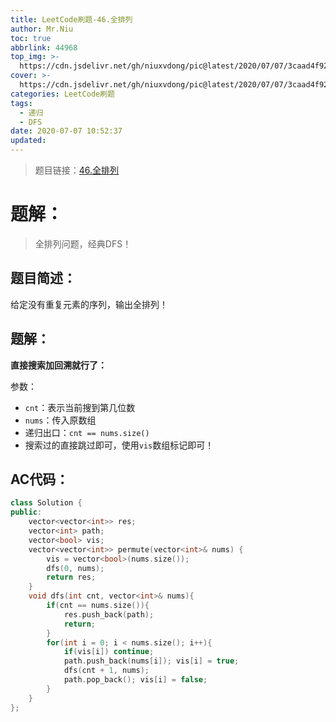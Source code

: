 ```yaml
---
title: LeetCode刷题-46.全排列
author: Mr.Niu
toc: true
abbrlink: 44968
top_img: >-
  https://cdn.jsdelivr.net/gh/niuxvdong/pic@latest/2020/07/07/3caad4f9267a3ea550483630243e5b72.png
cover: >-
  https://cdn.jsdelivr.net/gh/niuxvdong/pic@latest/2020/07/07/3caad4f9267a3ea550483630243e5b72.png
categories: LeetCode刷题
tags:
  - 递归
  - DFS
date: 2020-07-07 10:52:37
updated:
---
```




















> 题目链接：[46.全排列](https://leetcode-cn.com/problems/permutations/)



# 题解：



> 全排列问题，经典DFS！



## 题目简述：

给定没有重复元素的序列，输出全排列！

## 题解：

**直接搜索加回溯就行了：**

参数：

- `cnt`：表示当前搜到第几位数
- `nums`：传入原数组
- 递归出口：`cnt == nums.size()`
- 搜索过的直接跳过即可，使用`vis`数组标记即可！

## AC代码：



```c++
class Solution {
public:
    vector<vector<int>> res;
    vector<int> path;
    vector<bool> vis;
    vector<vector<int>> permute(vector<int>& nums) {
        vis = vector<bool>(nums.size());
        dfs(0, nums);
        return res;
    }
    void dfs(int cnt, vector<int>& nums){
        if(cnt == nums.size()){
            res.push_back(path);
            return;
        }
        for(int i = 0; i < nums.size(); i++){
            if(vis[i]) continue;
            path.push_back(nums[i]); vis[i] = true;
            dfs(cnt + 1, nums);
            path.pop_back(); vis[i] = false;
        }
    }
};
```



